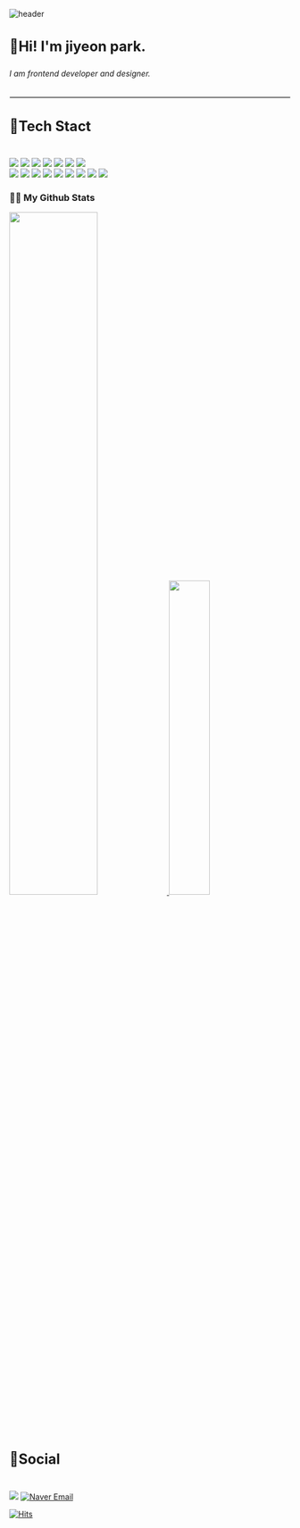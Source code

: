 ![header](https://capsule-render.vercel.app/api?type=Waving&color=random&height=300&section=header&text=WELCOME%20!&fontAlignY=40&desc=jiyeon's%20github%20profile&descSize=20&descAlign=50&descAlignY=55&fontColor=ffffff&fontSize=70&animation=twinkling)

<h3 style="font-size: 25px;">💙Hi! I'm jiyeon park.</h3>
<h6>I am frontend developer and designer.</h6>
<hr style="border: 1px solid #ddd;">



<h3 style="font-size: 25px;">📢Tech Stact</h3> <br>
<a href="https://www.w3.org/html/" target="_blank"><img src="https://img.shields.io/badge/HTML5-E34F26?style=flat-square&logo=html5&logoColor=white"/></a>
<a href="https://www.w3.org/Style/CSS/" target="_blank"><img src="https://img.shields.io/badge/CSS3-1572B6?style=flat-square&logo=css3&logoColor=white"/></a>
<a href="https://sass-lang.com/" target="_blank"><img src="https://img.shields.io/badge/SASS-CC6699?style=flat-square&logo=sass&logoColor=white"/></a>
<a href="https://developer.mozilla.org/en-US/docs/Web/JavaScript" target="_blank"><img src="https://img.shields.io/badge/JavaScript-F7DF1E?style=flat-square&logo=javascript&logoColor=white"/></a>
<a href="https://swiperjs.com/" target="_blank"><img src="https://img.shields.io/badge/Swiper-6E7BFF?style=flat-square&logo=swiper&logoColor=white"/></a>
<a href="https://axios-http.com/" target="_blank"><img src="https://img.shields.io/badge/Axios-5A29E4?style=flat-square&logo=axios&logoColor=white"/></a>
<a href="https://reactjs.org/" target="_blank"><img src="https://img.shields.io/badge/React-61DAFB?style=flat-square&logo=react&logoColor=white"/></a><br>
<a href="https://nextjs.org/" target="_blank"><img src="https://img.shields.io/badge/Next.js-000000?style=flat-square&logo=next.js&logoColor=white"/></a>
<a href="https://vuejs.org/" target="_blank"><img src="https://img.shields.io/badge/Vue.js-4FC08D?style=flat-square&logo=vue.js&logoColor=white"/></a>
<a href="https://www.typescriptlang.org/" target="_blank"><img src="https://img.shields.io/badge/TypeScript-3178C6?style=flat-square&logo=typescript&logoColor=white"/></a>
<a href="https://github.com/pmndrs/zustand" target="_blank"><img src="https://img.shields.io/badge/Zustand-000000?style=flat-square&logo=zustand&logoColor=white"/></a>
<a href="https://www.mysql.com/" target="_blank"><img src="https://img.shields.io/badge/MySQL-4479A1?style=flat-square&logo=mysql&logoColor=white"/></a>
<a href="https://getbootstrap.com/" target="_blank"><img src="https://img.shields.io/badge/Bootstrap-563D7C?style=flat-square&logo=bootstrap&logoColor=white"/></a>
<a href="https://github.com/environmentvariables/env" target="_blank"><img src="https://img.shields.io/badge/ENV-1B2A41?style=flat-square&logo=env&logoColor=white"/></a>
<a href="https://mui.com/" target="_blank"><img src="https://img.shields.io/badge/MUI-007FFF?style=flat-square&logo=mui&logoColor=white"/></a>
<a href="https://tailwindcss.com/" target="_blank"><img src="https://img.shields.io/badge/Tailwind%20CSS-06B6D4?style=flat-square&logo=tailwind-css&logoColor=white"/></a>

<h3>👩‍💻 My Github Stats </h3>
<div>
<a href="https://github.com/anuraghazra/github-readme-stats">
<img src="https://github-readme-stats.vercel.app/api?username=pjiyeon90&show_icons=true&theme=material-palenight&hide_border=true&bg_color=20232a&icon_color=58A6FF&text_color=fff&title_color=58A6FF&count_private=true" width=56% />
</a>
<a href="https://github.com/anuraghazra/github-readme-stats">
<img src="https://github-readme-stats.vercel.app/api/top-langs/?username=pjiyeon90&layout=donut&show_icons=true&theme=material-palenight&hide_border=true&bg_color=20232a&icon_color=58A6FF&text_color=fff&title_color=58A6FF&count_private=true&exclude_repo=Face-Transfer-Application" width=38% />
</a>
</div>

<h3 style="font-size: 25px;">💌Social</h3> <br>
<a href="mailto:parwlfod@gmail.com"><img src="https://img.shields.io/badge/Gmail-d14836?style=flat-square&logo=Gmail&logoColor=white&link=parkwlfod@gmail.com"/></a>
<a href="mailto:parkwlfod@naver.com">
  <img src="https://img.shields.io/badge/Naver-03C75A?style=flat-square&logo=naver&logoColor=white" alt="Naver Email"/>
</a>

[![Hits](https://hits.seeyoufarm.com/api/count/incr/badge.svg?url=https%3A%2F%2Fgithub.com%2Fgjbae1212%2Fhit-counter)](https://hits.seeyoufarm.com)

<!--
**pjiyeon90/pjiyeon90** is a ✨ _special_ ✨ repository because its `README.md` (this file) appears on your GitHub profile.



- 🔭 I’m currently working on ...
- 🌱 I’m currently learning ...
- 👯 I’m looking to collaborate on ...
- 🤔 I’m looking for help with ...
- 💬 Ask me about ...
- 📫 How to reach me: ...
- 😄 Pronouns: ...
- ⚡ Fun fact: ...
-->

